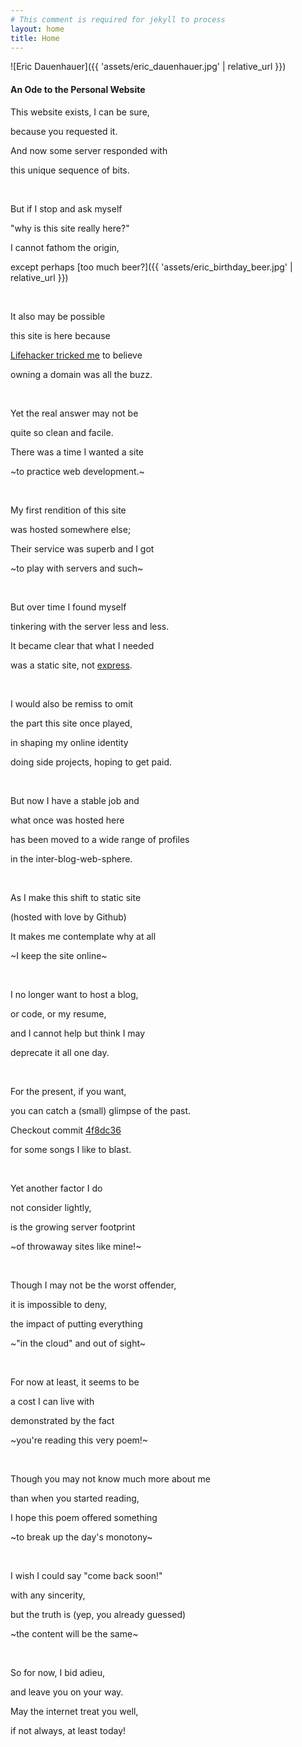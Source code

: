 ```yaml
---
# This comment is required for jekyll to process
layout: home
title: Home
---
```


<span class="img--home">
![Eric Dauenhauer]({{ 'assets/eric_dauenhauer.jpg' | relative_url }})
</span>

#### An Ode to the Personal Website

This website exists, I can be sure,

because you requested it.

And now some server responded with

this unique sequence of bits.

<br />

But if I stop and ask myself

"why is this site really here?"

I cannot fathom the origin,

except perhaps [too much beer?]({{ 'assets/eric_birthday_beer.jpg' | relative_url }})

<br />

It also may be possible

this site is here because

[Lifehacker tricked me](https://lifehacker.com/5958893/why-its-worth-it-to-purchase-your-own-domain-name) to believe

owning a domain was all the buzz.

<br />

Yet the real answer may not be

quite so clean and facile.

There was a time I wanted a site

~to practice web development.~

<br />

My first rendition of this site

was hosted somewhere else;

Their service was superb and I got

~to play with servers and such~

<br />

But over time I found myself

tinkering with the server less and less.

It became clear that what I needed

was a static site, not [express](https://www.npmjs.com/package/express).

<br />

I would also be remiss to omit

the part this site once played,

in shaping my online identity

doing side projects, hoping to get paid.

<br />

But now I have a stable job and

what once was hosted here

has been moved to a wide range of profiles

in the inter-blog-web-sphere.

<br />

As I make this shift to static site

(hosted with love by Github)

It makes me contemplate why at all

~I keep the site online~

<br />

I no longer want to host a blog,

or code, or my resume,

and I cannot help but think I may

deprecate it all one day.

<br />

For the present, if you want,

you can catch a (small) glimpse of the past.

Checkout commit [4f8dc36](https://github.com/ericyd/ericyd.github.io/blob/4f8dc36550ec1d2c8e68a44071070fd74ca0fcd9/index.md)

for some songs I like to blast.

<br />

Yet another factor I do

not consider lightly,

is the growing server footprint

~of throwaway sites like mine!~

<br />

Though I may not be the worst offender,

it is impossible to deny,

the impact of putting everything

~"in the cloud" and out of sight~

<br />

For now at least, it seems to be

a cost I can live with

demonstrated by the fact

~you're reading this very poem!~

<br />

Though you may not know much more about me

than when you started reading,

I hope this poem offered something

~to break up the day's monotony~

<br />

I wish I could say "come back soon!"

with any sincerity,

but the truth is (yep, you already guessed)

~the content will be the same~

<br />

So for now, I bid adieu,

and leave you on your way.

May the internet treat you well,

if not always, at least today!
